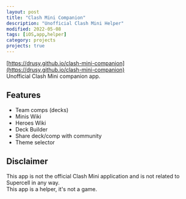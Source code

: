 ```yaml
---
layout: post
title: "Clash Mini Companion"
description: "Unofficial Clash Mini Helper"
modified: 2022-05-08
tags: [iOS,app,helper]
category: projects
projects: true
---
```


[https://drusy.github.io/clash-mini-companion](https://drusy.github.io/clash-mini-companion)  
Unofficial Clash Mini companion app.  

## Features

- Team comps (decks)
- Minis Wiki
- Heroes Wiki
- Deck Builder
- Share deck/comp with community
- Theme selector  

## Disclaimer

This app is not the official Clash Mini application and is not related to Supercell in any way.  
This app is a helper, it's not a game.